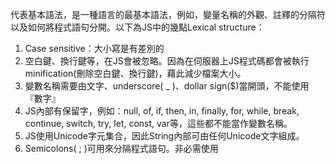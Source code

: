 代表基本語法，是一種語言的最基本語法，例如，變量名稱的外觀、註釋的分隔符以及如何將程式語句分開。以下為JS中的幾點Lexical structure：
1. Case sensitive：大小寫是有差別的
2. 空白鍵、換行鍵等，在JS會被忽略。因為在伺服器上JS程式碼都會被執行minification(刪除空白鍵、換行鍵)，藉此減少檔案大小。
3. 變數名稱需要由文字、underscore( _ )、dollar sign($)當開頭，不能使用『數字』
4. JS內部有保留字，例如：null, of, if, then, in, finally, for, while, break, continue, switch, try, let, const, var等，這些都不能當作變數名稱。
5. JS使用Unicode字元集合，因此String內部可由任何Unicode文字組成。
6. Semicolons( ; )可用來分隔程式語句。非必需使用